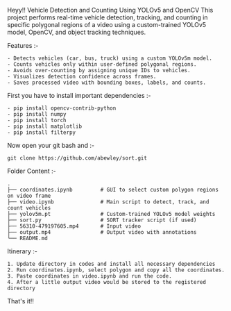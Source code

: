 Heyy!!
Vehicle Detection and Counting Using YOLOv5 and OpenCV
This project performs real-time vehicle detection, tracking, and counting in specific polygonal regions of a video using a custom-trained YOLOv5 model, OpenCV, and object tracking techniques.

Features :-
    
    - Detects vehicles (car, bus, truck) using a custom YOLOv5m model.    
    - Counts vehicles only within user-defined polygonal regions.
    - Avoids over-counting by assigning unique IDs to vehicles.    
    - Visualizes detection confidence across frames.    
    - Saves processed video with bounding boxes, labels, and counts.

First you have to install important dependencies :-

    - pip install opencv-contrib-python
    - pip install numpy
    - pip install torch
    - pip install matplotlib
    - pip install filterpy

Now open your git bash and :- 

    git clone https://github.com/abewley/sort.git

Folder Content :-

    .
    ├── coordinates.ipynb         # GUI to select custom polygon regions on video frame
    ├── video.ipynb               # Main script to detect, track, and count vehicles
    ├── yolov5m.pt                # Custom-trained YOLOv5 model weights
    ├── sort.py                   # SORT tracker script (if used)
    ├── 56310-479197605.mp4       # Input video
    ├── output.mp4                # Output video with annotations
    └── README.md

Itinerary :-

    1. Update directory in codes and install all necessary dependencies
    2. Run coordinates.ipynb, select polygon and copy all the coordinates.
    3. Paste coordinates in video.ipynb and run the code.
    4. After a little output video would be stored to the registered directory

That's it!!